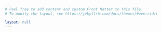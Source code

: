 ```yaml
---
# Feel free to add content and custom Front Matter to this file.
# To modify the layout, see https://jekyllrb.com/docs/themes/#overriding-theme-defaults

layout: null
---
```

<script src="https://cdn.jsdelivr.net/npm/vue/dist/vue.js"></script>
<script src="https://cdnjs.cloudflare.com/ajax/libs/localforage/1.7.3/localforage.js" integrity="sha256-3NP4l3uenVxIZ0vLGnUjjObImjaJltaSzAHaGUr+yDA=" crossorigin="anonymous"></script>

<script src="https://aframe.io/releases/1.0.0/aframe.min.js"></script>
<script src="https://raw.githack.com/AR-js-org/AR.js/master/aframe/build/aframe-ar-nft.js"></script>

<script src="arjs-gestures/gesture-detector.js"></script>
<script src="arjs-gestures/gesture-handler.js"></script>

<body style="margin : 0px; overflow: hidden;">
	<script id="siteclues">
		{{site.data.arclues | jsonify}}
	</script>
	<div id="app">
	<arview apiurl="{{site.apiurl}}"></arview>
	</div>
    <script src="index.js"></script>
</body>

<style>
	#arview {
		z-index: 2000;
		top:50%;
		background: white;
		color: black;
		right: 50%;
		position: absolute;
	}
</style>